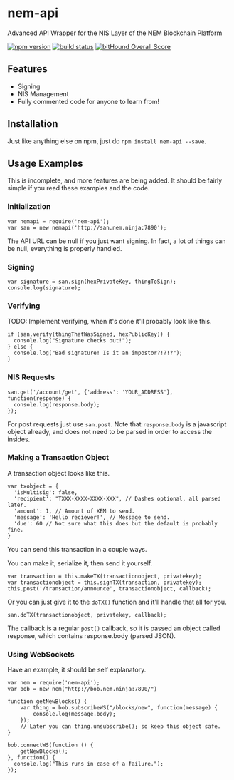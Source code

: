 # nem-api
Advanced API Wrapper for the NIS Layer of the NEM Blockchain Platform

[![npm version](https://img.shields.io/npm/v/nem-api.svg?maxAge=2592000)](https://www.npmjs.com/package/nem-api) [![build status](https://travis-ci.org/nikhiljha/nem-api.svg?branch=master)](https://travis-ci.org/nikhiljha/nem-api) [![bitHound Overall Score](https://www.bithound.io/github/nikhiljha/nem-api/badges/score.svg)](https://www.bithound.io/github/nikhiljha/nem-api)

## Features

- Signing
- NIS Management
- Fully commented code for anyone to learn from!

## Installation

Just like anything else on npm, just do `npm install nem-api --save`.

## Usage Examples

This is incomplete, and more features are being added. It should be fairly simple if you read these examples and the code.



### Initialization
```
var nemapi = require('nem-api');
var san = new nemapi('http://san.nem.ninja:7890');
```

The API URL can be null if you just want signing. In fact, a lot of things can be null, everything is properly handled.

### Signing
```
var signature = san.sign(hexPrivateKey, thingToSign);
console.log(signature);
```

### Verifying
TODO: Implement verifying, when it's done it'll probably look like this.
```
if (san.verify(thingThatWasSigned, hexPublicKey)) {
  console.log("Signature checks out!");
} else {
  console.log("Bad signature! Is it an impostor?!?!?");
}
```

### NIS Requests
```
san.get('/account/get', {'address': 'YOUR_ADDRESS'}, function(response) {
  console.log(response.body);
});
```

For post requests just use `san.post`. Note that `response.body` is a javascript object already, and does not need to be parsed in order to access the insides.

### Making a Transaction Object

A transaction object looks like this.

```
var txobject = {
  'isMultisig': false,
  'recipient': "TXXX-XXXX-XXXX-XXX", // Dashes optional, all parsed later.
  'amount': 1, // Amount of XEM to send.
  'message': 'Hello reciever!', // Message to send.
  'due': 60 // Not sure what this does but the default is probably fine.
}
```

You can send this transaction in a couple ways.

You can make it, serialize it, then send it yourself.

```
var transaction = this.makeTX(transactionobject, privatekey);
var transactionobject = this.signTX(transaction, privatekey);
this.post('/transaction/announce', transactionobject, callback);
```

Or you can just give it to the `doTX()` function and it'll handle that all for you.

```
san.doTX(transactionobject, privatekey, callback);
```

The callback is a regular `post()` callback, so it is passed an object called
response, which contains response.body (parsed JSON).

### Using WebSockets

Have an example, it should be self explanatory.

```
var nem = require('nem-api');
var bob = new nem("http://bob.nem.ninja:7890/")

function getNewBlocks() {
    var thing = bob.subscribeWS("/blocks/new", function(message) {
        console.log(message.body);
    });
    // Later you can thing.unsubscribe(); so keep this object safe.
}

bob.connectWS(function () {
    getNewBlocks();
}, function() {
  console.log("This runs in case of a failure.");
});
```
